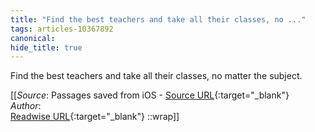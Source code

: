 ```yaml
---
title: "Find the best teachers and take all their classes, no ..."
tags: articles-10367892
canonical: 
hide_title: true
---
```


Find the best teachers and take all their classes, no matter the subject.


[[_Source_: Passages saved from iOS - [Source URL](){:target="_blank"}<br>
_Author_: <br>
[Readwise URL](https://readwise.io/open/223720801){:target="_blank"}
::wrap]]